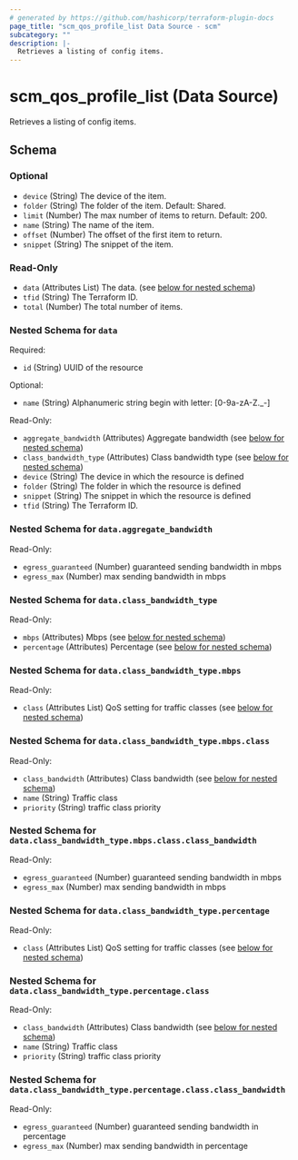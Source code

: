 ```yaml
---
# generated by https://github.com/hashicorp/terraform-plugin-docs
page_title: "scm_qos_profile_list Data Source - scm"
subcategory: ""
description: |-
  Retrieves a listing of config items.
---
```


# scm_qos_profile_list (Data Source)

Retrieves a listing of config items.



<!-- schema generated by tfplugindocs -->
## Schema

### Optional

- `device` (String) The device of the item.
- `folder` (String) The folder of the item. Default: Shared.
- `limit` (Number) The max number of items to return. Default: 200.
- `name` (String) The name of the item.
- `offset` (Number) The offset of the first item to return.
- `snippet` (String) The snippet of the item.

### Read-Only

- `data` (Attributes List) The data. (see [below for nested schema](#nestedatt--data))
- `tfid` (String) The Terraform ID.
- `total` (Number) The total number of items.

<a id="nestedatt--data"></a>
### Nested Schema for `data`

Required:

- `id` (String) UUID of the resource

Optional:

- `name` (String) Alphanumeric string begin with letter: [0-9a-zA-Z._-]

Read-Only:

- `aggregate_bandwidth` (Attributes) Aggregate bandwidth (see [below for nested schema](#nestedatt--data--aggregate_bandwidth))
- `class_bandwidth_type` (Attributes) Class bandwidth type (see [below for nested schema](#nestedatt--data--class_bandwidth_type))
- `device` (String) The device in which the resource is defined
- `folder` (String) The folder in which the resource is defined
- `snippet` (String) The snippet in which the resource is defined
- `tfid` (String) The Terraform ID.

<a id="nestedatt--data--aggregate_bandwidth"></a>
### Nested Schema for `data.aggregate_bandwidth`

Read-Only:

- `egress_guaranteed` (Number) guaranteed sending bandwidth in mbps
- `egress_max` (Number) max sending bandwidth in mbps


<a id="nestedatt--data--class_bandwidth_type"></a>
### Nested Schema for `data.class_bandwidth_type`

Read-Only:

- `mbps` (Attributes) Mbps (see [below for nested schema](#nestedatt--data--class_bandwidth_type--mbps))
- `percentage` (Attributes) Percentage (see [below for nested schema](#nestedatt--data--class_bandwidth_type--percentage))

<a id="nestedatt--data--class_bandwidth_type--mbps"></a>
### Nested Schema for `data.class_bandwidth_type.mbps`

Read-Only:

- `class` (Attributes List) QoS setting for traffic classes (see [below for nested schema](#nestedatt--data--class_bandwidth_type--mbps--class))

<a id="nestedatt--data--class_bandwidth_type--mbps--class"></a>
### Nested Schema for `data.class_bandwidth_type.mbps.class`

Read-Only:

- `class_bandwidth` (Attributes) Class bandwidth (see [below for nested schema](#nestedatt--data--class_bandwidth_type--mbps--class--class_bandwidth))
- `name` (String) Traffic class
- `priority` (String) traffic class priority

<a id="nestedatt--data--class_bandwidth_type--mbps--class--class_bandwidth"></a>
### Nested Schema for `data.class_bandwidth_type.mbps.class.class_bandwidth`

Read-Only:

- `egress_guaranteed` (Number) guaranteed sending bandwidth in mbps
- `egress_max` (Number) max sending bandwidth in mbps




<a id="nestedatt--data--class_bandwidth_type--percentage"></a>
### Nested Schema for `data.class_bandwidth_type.percentage`

Read-Only:

- `class` (Attributes List) QoS setting for traffic classes (see [below for nested schema](#nestedatt--data--class_bandwidth_type--percentage--class))

<a id="nestedatt--data--class_bandwidth_type--percentage--class"></a>
### Nested Schema for `data.class_bandwidth_type.percentage.class`

Read-Only:

- `class_bandwidth` (Attributes) Class bandwidth (see [below for nested schema](#nestedatt--data--class_bandwidth_type--percentage--class--class_bandwidth))
- `name` (String) Traffic class
- `priority` (String) traffic class priority

<a id="nestedatt--data--class_bandwidth_type--percentage--class--class_bandwidth"></a>
### Nested Schema for `data.class_bandwidth_type.percentage.class.class_bandwidth`

Read-Only:

- `egress_guaranteed` (Number) guaranteed sending bandwidth in percentage
- `egress_max` (Number) max sending bandwidth in percentage
